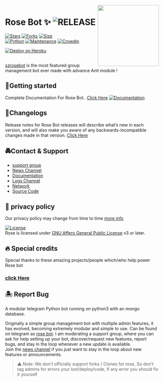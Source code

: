 <img src="https://telegra.ph/file/5468dda790c9d744880a5.jpg" align="right" width="200" height="200"/>

# Rose Bot ✨ <img src="https://img.shields.io/github/v/release/szsupunma/sz-rosebot?color=black&logo=github&logoColor=black&style=social" alt="RELEASE">
[![Stars](https://img.shields.io/github/stars/szsupunma/sz-rosebot?style=flat-square&color=Dark)](https://github.com/szsupunma/sz-rosebot/stargazers)
[![Forks](https://img.shields.io/github/forks/szsupunma/sz-rosebot?style=flat-square&color=orange)](https://github.com/amritraj2008/legend-harry-potter-2/fork)
[![Size](https://img.shields.io/github/repo-size/szsupunma/sz-rosebot?style=flat-square&color=green)](https://github.com/szsupunma/sz-rosebot/)   
[![Python](https://img.shields.io/badge/Python-v3.9.9-blue)](https://www.python.org/)
[![Maintenance](https://img.shields.io/badge/Maintained%3F-yes-green.svg)](https://github.com/szsupunma/sz-rosebot/graphs/commit-activity)
[![Crowdin](https://badges.crowdin.net/szrosebot/localized.svg)](https://crowdin.com/project/szrosebot)
<p align='left'>
 <a href="https://www.supun.ml/deploy.html"><img src="https://www.herokucdn.com/deploy/button.svg" alt="Deploy on Heroku"></a></br></br>
</p>


[szrosebot](https://github.com/szsupunma/sz-rosebot) is the most featured group management bot ever made with advance Anti module !

## 🚀Getting started
Complete Documentation For Rose Bot..
[Click Here](https://szsupunma.gitbook.io/rose-bot)
[![Documentation](https://img.shields.io/badge/Documentation-Rosebot-blue)](https://szsupunma.gitbook.io/rose-bot/)   
    

## 🚧Changelogs
Release notes for Rose Bot releases will describe what’s new in each version, and will also make you aware of any backwards-incompatible changes made in that version.
[Click Here](https://szsupunma.gitbook.io/rose-bot/changelogs)


## 🚔Contact & Support

 - [support group ](https://t.me/slbotzone)
 - [News Channel ](https://t.me/szroseupdates) 
 - [Documentation ](https://szsupunma.gitbook.io/rose-bot/)
 - [Logs Channel ](https://t.me/szroselog)
 - [Network ](https://t.me/TeamSzRoseBot)
 - [Source Code ](https://github.com/szsupunma/sz-rosebot)

## 💩 privacy policy
Our privacy policy may change from time to time [more info](https://szsupunma.gitbook.io/rose-bot/privacy-policy)

[![License](https://www.gnu.org/graphics/agplv3-155x51.png)](LICENSE)   
Rose is licensed under [GNU Affero General Public License](https://www.gnu.org/licenses/agpl-3.0.en.html) v3 or later.


## 🔥 Special credits
Special thanks to these amazing projects/people which/who help power Rose bot
### [click Here](https://szsupunma.gitbook.io/rose-bot/getting-started/credits)


## 🏝 Report Bug
A modular telegram Python bot running on python3 with an mongo database.

Originally a simple group management bot with multiple admin features, it has evolved, becoming extremely modular and simple to use.
Can be found on telegram as [rose bot](https://t.me/szrosebot).
I am moderating a support group, where you can ask for help setting up your bot, discover/request new features, report bugs, and stay in the loop whenever a new update is available.  
Join the [news channel](https://t.me/szteambots) if you just want to stay in the loop about new features or announcements.
> ⚠️ Note: 
> We don't officially support forks / Clones for rose, So don't tag admins for errors your bot/deploy/code, If any error you should fix it yourself
